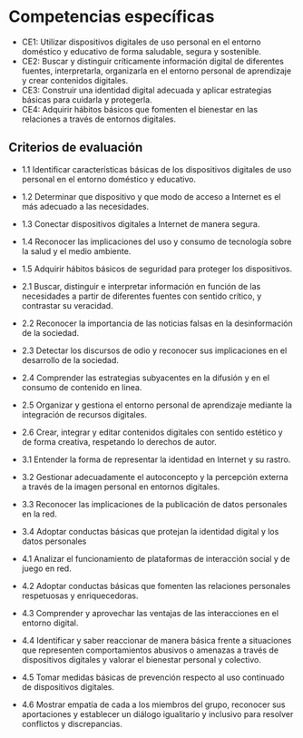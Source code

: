 # Competencias específicas

* CE1: Utilizar dispositivos digitales de uso personal en el entorno doméstico y educativo de forma saludable, segura y sostenible.
* CE2: Buscar y distinguir críticamente información digital de diferentes fuentes, interpretarla, organizarla en el entorno personal de aprendizaje y crear contenidos digitales.
* CE3: Construir una identidad digital adecuada y aplicar estrategias básicas para cuidarla y protegerla.
* CE4: Adquirir hábitos básicos que fomenten el bienestar en las relaciones a través de entornos digitales.

## Criterios de evaluación
* 1.1 Identificar características básicas de los dispositivos digitales de uso personal en el entorno doméstico y educativo.
* 1.2 Determinar que dispositivo y que modo de acceso a Internet es el más adecuado a las necesidades.
* 1.3 Conectar dispositivos digitales a Internet de manera segura.
* 1.4 Reconocer las implicaciones del uso y consumo de tecnología sobre la salud y el medio ambiente.
* 1.5 Adquirir hábitos básicos de seguridad para proteger los dispositivos.

* 2.1 Buscar, distinguir e interpretar información en función de las necesidades a partir de diferentes fuentes con sentido crítico, y contrastar su veracidad.
* 2.2 Reconocer la importancia de las noticias falsas en la desinformación de la sociedad.
* 2.3 Detectar los discursos de odio y reconocer sus implicaciones en el desarrollo de la sociedad.
* 2.4 Comprender las estrategias subyacentes en la difusión y en el consumo de contenido en linea.
* 2.5 Organizar y gestiona el entorno personal de aprendizaje mediante la integración de recursos digitales.
* 2.6 Crear, integrar y editar contenidos digitales con sentido estético y de forma creativa, respetando lo derechos de autor.

* 3.1 Entender la forma de representar la identidad en Internet y su rastro.
* 3.2 Gestionar adecuadamente el autoconcepto y la percepción externa a través de la imagen personal en entornos digitales.
* 3.3 Reconocer las implicaciones de la publicación de datos personales en la red.
* 3.4 Adoptar conductas básicas que protejan la identidad digital y los datos personales

* 4.1 Analizar el funcionamiento de plataformas de interacción social y de juego en red.
* 4.2 Adoptar conductas básicas que fomenten las relaciones personales respetuosas y enriquecedoras.
* 4.3 Comprender y aprovechar las ventajas de las interacciones en el entorno digital.
* 4.4 Identificar y saber reaccionar de manera básica frente a situaciones que representen comportamientos abusivos o amenazas a través de dispositivos digitales y valorar el bienestar personal y colectivo.
* 4.5 Tomar medidas básicas de prevención respecto al uso continuado de dispositivos digitales.
* 4.6 Mostrar empatía de cada a los miembros del grupo, reconocer sus aportaciones y establecer un diálogo igualitario y inclusivo para resolver conflictos y discrepancias.
